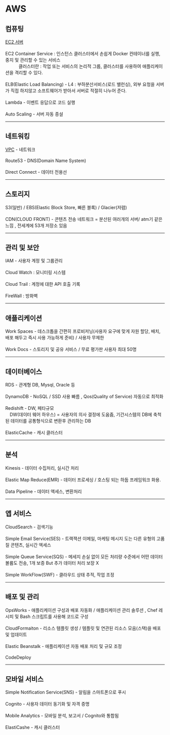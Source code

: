 # AWS

<h2>컴퓨팅</h2>  
<a href="https://github.com/kimTH65/AWS/blob/main/aws/EC2.md">EC2 서버</a>
<br><br>EC2 Container Service : 인스턴스 클러스터에서 손쉽게 Docker 컨테이너를 실행, 중지 및 관리할 수 있는 서비스
<br>&emsp;&emsp;&emsp;클러스터란 : 작업 또는 서비스의 논리적 그룹, 클러스터를 사용하여 애플리케이션을 격리할 수 있다.
<br><br>ELB(Elastic Load Balancing) - L4 : 부하분산서비스(로드 밸런싱), 외부 요청을 서버가 직접 하지않고 소프트웨어가 받아서 서버로 적절히 나누어 준다.
<br><br>Lambda - 이벤트 응답으로 코드 실행
<br><br>Auto Scaling - 서버 자동 증설

<hr>

<h2>네트워킹</h2>
<a href="https://github.com/kimTH65/AWS/blob/main/aws/VPC.md">VPC</a> - 네트워크
<br><br> Route53 - DNS(Domain Name System)
<br><br> Direct Connect - 데이터 전용선

<hr>

<h2>스토리지</h2>
S3(일반) / EBS(Elastic Block Store, 빠른 블록) / Glacier(저렴) 
<br><br>CDN(CLOUD FRONT) - 콘텐츠 전송 네트워크 = 분산된 여러개의 서버/ atm기 같은 느낌 , 전세계에 53개 저장소 있음

<hr>

<h2>관리 및 보안</h2>
IAM - 사용자 계정 및 그룹관리
<br><br> Cloud Watch : 모니터링 시스템
<br><br> Cloud Trail : 계정에 대한 API 호출 기록
<br><br> FireWall : 방화벽

<hr>

<h2>애플리케이션</h2>
Work Spaces - 데스크톱을 간편히 프로비저닝(사용자 요구에 맞게 자원 할당, 배치, 배포 해두고 즉시 사용 가능하게 준비) / 사용자 무제한
<br><br> Work Docs - 스토리지 및 공유 서비스 / 무료 평가판 사용자 최대 50명

<hr>

<h2>데이터베이스</h2>
RDS - 관계형 DB, Mysql, Oracle 등
<br><br> DynamoDB - NoSQL / SSD 사용 빠름 , Qos(Quality of Service) 자동으로 최적화
<br><br> Redishift - DW, 페타규모
<br>&emsp;DW(데이터 웨어 하우스) = 사용자의 의사 결정에 도움줌, 기간시스템의 DB에 축척된 데이터를 공통형식으로 변환후 관리하는 DB
<br><br> ElasticCache - 캐시 클러스터

<hr>

<h2>분석</h2>
Kinesis - 데이터 수집처리, 실시간 처리
<br><br> Elastic Map Reduce(EMR) - 데이터 프로세싱 / 호스팅 되는 하둡 프레임워크 화용.
<br><br> Data Pipeline - 데이터 액세스, 변환처리

<hr>

<h2>앱 서비스</h2>
CloudSearch - 검색기능
<br><br> Simple Email Service(SES) - 트랙잭션 이메일, 마케팅 메시지 도는 다른 유형의 고품질 콘텐츠, 실시간 엑세스
<br><br> Simple Queue Service(SQS) - 메세지 손실 없이 모든 처리량 수준에서 어떤 데이터 볼륨도 전송, 1개 보증 But 추가 데이터 처리 보장 X
<br><br> Simple WorkFlow(SWF) - 클라우드 상태 추적, 작업 조정

<hr>

<h2>배포 및 관리</h2>
OpsWorks - 애플리케이션 구성과 배포 자동화 / 애플리케이션 관리 솔루션 , Chef 레시피 및 Bash 스크립트를 사용해 코드로 구성
<br><br> CloudFormaiton - 리소스 템플릿 생성 / 템플릿 및 연관된 리소스 모음(스택)을 배포 및 업데이트
<br><br> Elastic Beanstalk - 애플리케이션 자동 배포 처리 및 규모 조정
<br><br> CodeDeploy

<hr>

<h2>모바일 서비스</h2>
Simple Notification Service(SNS) - 알림을 스마트폰으로 푸시
<br><br> Cognito - 사용자 데이터 동기화 및 자격 증명
<br><br> Mobile Analytics - 모바일 분석, 보고서 / Cognito와 통합됨
<br><br> ElastiCashe - 캐시 클러스터



